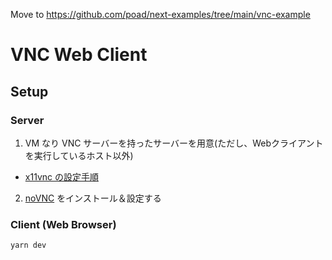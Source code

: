 Move to <https://github.com/poad/next-examples/tree/main/vnc-example>

# VNC Web Client

## Setup

### Server

1. VM なり VNC サーバーを持ったサーバーを用意(ただし、Webクライアントを実行しているホスト以外)
  - [x11vnc の設定手順](https://mixture.dcmnjp.net/linux/ubuntu/x11vnc.html)
2. [noVNC](https://github.com/novnc/noVNC#server-requirements) をインストール＆設定する

### Client (Web Browser)

```
yarn dev
```
